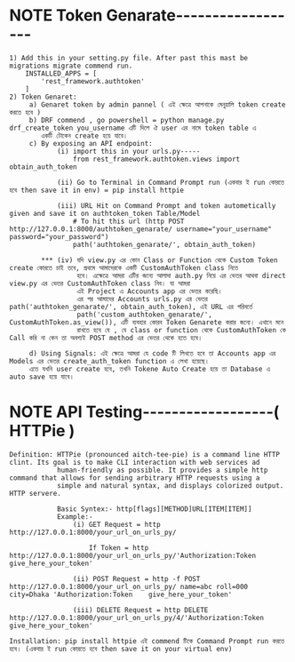 # NOTE Token Genarate------------------

    1) Add this in your setting.py file. After past this mast be migrations migrate commend run.
        INSTALLED_APPS = [
            'rest_framework.authtoken'
        ]
    2) Token Genaret:
         a) Genaret token by admin pannel ( এই ক্ষেত্রে আপনাকে মেনুয়ালি token create করতে হবে )
         b) DRF commend , go powershell = python manage.py drf_create_token you_username এটি দিলে ঐ user এর নামে token table এ
            একটি টোকেন create হয়ে যাবে।
         c) By exposing an API endpoint:
                (i) import this in your urls.py-----
                    from rest_framework.authtoken.views import obtain_auth_token

                (ii) Go to Terminal in Command Prompt run (একবার ই run কোরতে হবে then save it in env) = pip install httpie

                (iii) URL Hit on Command Prompt and token autometically given and save it on authtoken_token Table/Model
                    # To hit this url (http POST http://127.0.0.1:8000/authtoken_genarate/ username="your_username" password="your_password")
                    path('authtoken_genarate/', obtain_auth_token)
                    
            *** (iv) যদি view.py এর কোন Class or Function থেকে Custom Token create কোরতে চাই তবে, প্রথমে আমাদেরকে একটি CustomAuthToken class নিতে 
                     হবে। এক্ষেত্রে আমরা এটির জন্যে আলাদা auth.py নিয়ে এর ভেতর আথবা direct view.py এর ভেতর CustomAuthToken class নিব। যা আমরা
                     এই Project এ Accounts app এর ভেতর করেছি।
                     এর পর আমাদের Accounts urls.py এর ভেতর path('authtoken_genarate/', obtain_auth_token), এই URL এর পরিবর্তে 
                     path('custom_authtoken_genarate/', CustomAuthToken.as_view()), এটি ব্যবহার কোরব Token Genarete করার জন্যে। এখানে মনে 
                     রাখতে হবে যে , যে class or function থেকে CustomAuthToken কে Call করি না কেন তা অবশ্যই POST method এর ভেতর থেকে হতে হবে।
        
         d) Using Signals: এই ক্ষেত্রে আমরা যে code টি লিখতে হবে তা Accounts app এর Models এর ভেতর create_auth_token function এ লেখা হয়েছে। 
         এতে যখনি user create হবে, তখনি Tokene Auto Create হয়ে তা Database এ auto save হয়ে যাবে।


# NOTE API Testing------------------( HTTPie )

    Definition: HTTPie (pronounced aitch-tee-pie) is a command line HTTP clint. Its goal is to make CLI interaction with web services ad 
                human-friendly as possible. It provides a simple http command that allows for sending arbitrary HTTP requests using a
                simple and natural syntax, and displays colorized output. HTTP servere.

                Basic Syntex:- http[flags][METHOD]URL[ITEM[ITEM]]
                Example:- 
                    (i) GET Request = http http://127.0.0.1:8000/your_url_on_urls_py/

                        If Token = http http://127.0.0.1:8000/your_url_on_urls_py/'Authorization:Token give_here_your_token'

                    (ii) POST Request = http -f POST http://127.0.0.1:8000/your_url_on_urls_py/ name=abc roll=000 city=Dhaka 'Authorization:Token    give_here_your_token'

                    (iii) DELETE Request = http DELETE http://127.0.0.1:8000/your_url_on_urls_py/4/'Authorization:Token give_here_your_token'

    Installation: pip install httpie এই commend টিকে Command Prompt run করতে হবে। (একবার ই run কোরতে হবে then save it on your virtual env)




